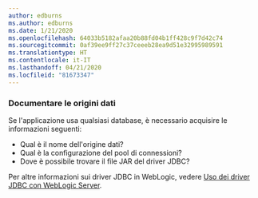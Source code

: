 ```yaml
---
author: edburns
ms.author: edburns
ms.date: 1/21/2020
ms.openlocfilehash: 64033b5182afaa20b88fd04b1ff428c9f7d42c74
ms.sourcegitcommit: 0af39ee9ff27c37ceeeb28ea9d51e32995989591
ms.translationtype: HT
ms.contentlocale: it-IT
ms.lasthandoff: 04/21/2020
ms.locfileid: "81673347"
---
```

### <a name="document-datasources"></a>Documentare le origini dati

Se l'applicazione usa qualsiasi database, è necessario acquisire le informazioni seguenti:

* Qual è il nome dell'origine dati?
* Qual è la configurazione del pool di connessioni?
* Dove è possibile trovare il file JAR del driver JDBC?

Per altre informazioni sui driver JDBC in WebLogic, vedere [Uso dei driver JDBC con WebLogic Server](https://docs.oracle.com/middleware/1213/wls/JDBCA/third_party_drivers.htm).
